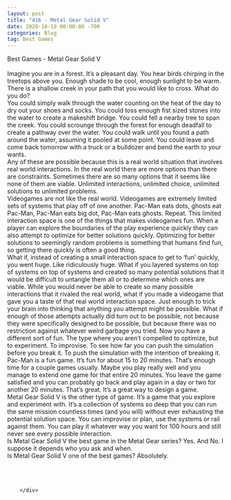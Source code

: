 ```yaml
---
layout: post
title: "416 - Metal Gear Solid V"
date: 2020-10-19 00:00:00 -700
categories: Blog
tag: Best Games
---
```


<div class="blog-content">
				<div class="paragraph"><span><span>Best Games - Metal Gear Solid V</span></span><br><span></span><br><span><span>Imagine you are in a forest. It&rsquo;s a pleasant day. You hear birds chirping in the treetops above you. Enough shade to be cool, enough sunlight to be warm. There is a shallow creek in your path that you would like to cross. What do you do?</span></span><br><span></span><span><span>You could simply walk through the water counting on the heat of the day to dry out your shoes and socks. You could toss enough fist sized stones into the water to create a makeshift bridge. You could fell a nearby tree to span the creek. You could scrounge through the forest for enough deadfall to create a pathway over the water. You could walk until you found a path around the water, assuming it pooled at some point. You could leave and come back tomorrow with a truck or a bulldozer and bend the earth to your wants.&nbsp;</span></span><br><span></span><span><span>Any of these are possible because this is a real world situation that involves real world interactions. In the real world there are more options than there are constraints. Sometimes there are so many options that it seems like none of them are viable. Unlimited interactions, unlimited choice, unlimited solutions to unlimited problems.</span></span><br><span></span><span><span>Videogames are not like the real world. Videogames are extremely limited sets of systems that play off of one another. Pac-Man eats dots, ghosts eat Pac-Man, Pac-Man eats big dot, Pac-Man eats ghosts. Repeat. This limited interaction space is one of the things that makes videogames fun. When a player can explore the boundaries of the play experience quickly they can also attempt to optimize for better solutions quickly. Optimizing for better solutions to seemingly random problems is something that humans find fun, so getting there quickly is often a good thing.</span></span><br><span></span><span><span>What if, instead of creating a small interaction space to get to &lsquo;fun&rsquo; quickly, you went huge. Like ridiculously huge. What if you layered systems on top of systems on top of systems and created so many potential solutions that it would be difficult to untangle them all or to determine which ones are viable. While you would never be able to create so many possible interactions that it rivaled the real world, what if you made a videogame that gave you a taste of that real world interaction space. Just enough to trick your brain into thinking that anything you attempt might be possible. What if enough of those attempts actually did turn out to be possible, not because they were specifically designed to be possible, but because there was no restriction against whatever weird garbage you tried. Now you have a different sort of fun. The type where you aren&rsquo;t compelled to optimize, but to experiment. To improvise. To see how far you can push the simulation before you break it. To push the simulation with the intention of breaking it.</span></span><br><span></span><span><span>Pac-Man is a fun game. It&rsquo;s fun for about 15 to 20 minutes. That&rsquo;s enough time for a couple games usually. Maybe you play really well and you manage to extend one game for that entire 20 minutes. You leave the game satisfied and you can probably go back and play again in a day or two for another 20 minutes. That&rsquo;s great. It&rsquo;s a great way to design a game.</span></span><br><span></span><span><span>Metal Gear Solid V is the other type of game. It&rsquo;s a game that you explore and experiment with. It&rsquo;s a collection of systems so deep that you can run the same mission countless times (and you will) without ever exhausting the potential solution space. You can improvise or plan, use the systems or rail against them. You can play it whatever way you want for 100 hours and still never see every possible interaction.&nbsp;</span></span><br><span></span><span><span>Is Metal Gear Solid V the best game in the Metal Gear series? Yes. And No. I suppose it depends who you ask and when.&nbsp;</span></span><br><span></span><span><span>Is Metal Gear Solid V one of the best games? Absolutely.&nbsp;</span></span><br><span></span><br><br>&#8203;</div>

		</div>
        